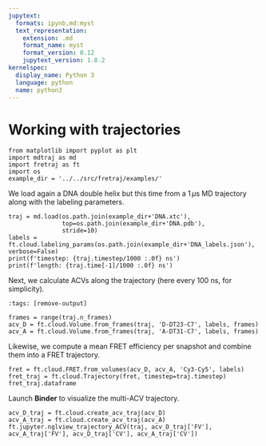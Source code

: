 ```yaml
---
jupytext:
  formats: ipynb,md:myst
  text_representation:
    extension: .md
    format_name: myst
    format_version: 0.12
    jupytext_version: 1.8.2
kernelspec:
  display_name: Python 3
  language: python
  name: python3
---
```


# Working with trajectories

```{code-cell} ipython3
from matplotlib import pyplot as plt
import mdtraj as md
import fretraj as ft
import os
example_dir = '../../src/fretraj/examples/'
```

We load again a DNA double helix but this time from a 1$\,\mu$s MD trajectory along with the labeling parameters.

```{code-cell} ipython3
traj = md.load(os.path.join(example_dir+'DNA.xtc'), 
               top=os.path.join(example_dir+'DNA.pdb'),
               stride=10)
labels = ft.cloud.labeling_params(os.path.join(example_dir+'DNA_labels.json'), verbose=False)
print(f'timestep: {traj.timestep/1000 :.0f} ns')
print(f'length: {traj.time[-1]/1000 :.0f} ns')
```

Next, we calculate ACVs along the trajectory (here every 100 ns, for simplicity).

```{code-cell} ipython3
:tags: [remove-output]

frames = range(traj.n_frames)
acv_D = ft.cloud.Volume.from_frames(traj, 'D-DT23-C7', labels, frames)
acv_A = ft.cloud.Volume.from_frames(traj, 'A-DT31-C7', labels, frames)
```

Likewise, we compute a mean FRET efficiency per snapshot and combine them into a FRET trajectory.

```{code-cell} ipython3
fret = ft.cloud.FRET.from_volumes(acv_D, acv_A, 'Cy3-Cy5', labels)
fret_traj = ft.cloud.Trajectory(fret, timestep=traj.timestep)
fret_traj.dataframe
```

Launch **Binder** to visualize the multi-ACV trajectory.

```{code-cell} ipython3
acv_D_traj = ft.cloud.create_acv_traj(acv_D)
acv_A_traj = ft.cloud.create_acv_traj(acv_A)
ft.jupyter.nglview_trajectory_ACV(traj, acv_D_traj['FV'], acv_A_traj['FV'], acv_D_traj['CV'], acv_A_traj['CV'])
```
